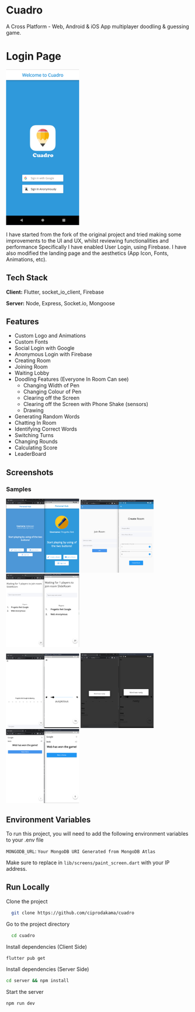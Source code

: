 
# Cuadro

A Cross Platform - Web, Android & iOS App multiplayer doodling & guessing game.
# Login Page
<img src="https://github.com/ciprodakama/cuadro/blob/master/screenshots/samples/LoginPage.png" width="200" /> 

I have started from the fork of the original project and tried making some improvements to the UI and UX, whilst reviewing functionalities and performance
Specifically I have enabled User Login, using Firebase. I have also modified the landing page and the aesthetics (App Icon, Fonts, Animations, etc).


## Tech Stack

**Client:** Flutter, socket_io_client, Firebase

**Server:** Node, Express, Socket.io, Mongoose

  
## Features
- Custom Logo and Animations
- Custom Fonts
- Social Login with Google
- Anonymous Login with Firebase
- Creating Room
- Joining Room
- Waiting Lobby
- Doodling Features (Everyone In Room Can see)
    - Changing Width of Pen
    - Changing Colour of Pen
    - Clearing off the Screen
    - Clearing off the Screen with Phone Shake (sensors)
    - Drawing
- Generating Random Words
- Chatting In Room
- Identifying Correct Words
- Switching Turns
- Changing Rounds
- Calculating Score
- LeaderBoard


  
## Screenshots

### Samples
<img src="https://github.com/ciprodakama/cuadro/blob/master/screenshots/samples/MainScreen.png" width="200"/> <img src="https://github.com/ciprodakama/cuadro/blob/master/screenshots/samples/CreateRoomScreen.png" width="200" /> <img src="https://github.com/ciprodakama/cuadro/blob/master/screenshots/samples/WaitingLobbyScreen.png" width="200" />

<img src="https://github.com/ciprodakama/cuadro/blob/master/screenshots/samples/DrawerTurn.png" width="200" /> <img src="https://github.com/ciprodakama/cuadro/blob/master/screenshots/samples/RoundComplete.png" width="200" /> <img src="https://github.com/ciprodakama/cuadro/blob/master/screenshots/samples/ScoreBoard.png" width="200" />

  
## Environment Variables

To run this project, you will need to add the following environment variables to your .env file

`MONGODB_URL`: `Your MongoDB URI Generated from MongoDB Atlas`

Make sure to replace <yourip> in `lib/screens/paint_screen.dart` with your IP address.

  
## Run Locally

Clone the project

```bash
  git clone https://github.com/ciprodakama/cuadro
```

Go to the project directory

```bash
  cd cuadro
```

Install dependencies (Client Side)
```bash
flutter pub get
```

Install dependencies (Server Side)

```bash
cd server && npm install
```

Start the server

```bash
npm run dev
```

  
